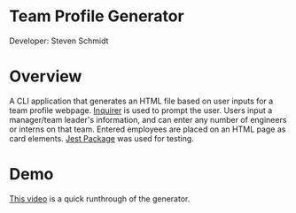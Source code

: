 # Team Profile Generator

Developer: Steven Schmidt

# Overview
A CLI application that generates an HTML file based on user inputs for a team profile webpage. [Inquirer](https://www.npmjs.com/package/inquirer) is used to prompt the user. 
Users input a manager/team leader's information, and can enter any number of engineers or interns on that team. Entered employees are placed on an HTML
page as card elements. [Jest Package](https://www.npmjs.com/package/jest) was used for testing.

# Demo
[This video](https://watch.screencastify.com/v/fhqGfJsalZn9xhg4mFn9) is a quick runthrough of the generator.

